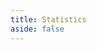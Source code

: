 ```yaml
---
title: Statistics
aside: false
---
```



<script lang='ts' setup>
import PageStatistics from '@/_comp/PageStatistics.vue'
</script>

<ClientOnly>
    <suspense>
        <template #fallback>
            <svg class='loading' viewBox='0 0 100 100' preserveAspectRatio='xMidYMid meet'>
                <circle cx='50' cy='50' r='40' stroke-width='10' stroke-dasharray='190'></circle>
            </svg>
        </template>
        <PageStatistics/>
    </suspense>
</ClientOnly>
